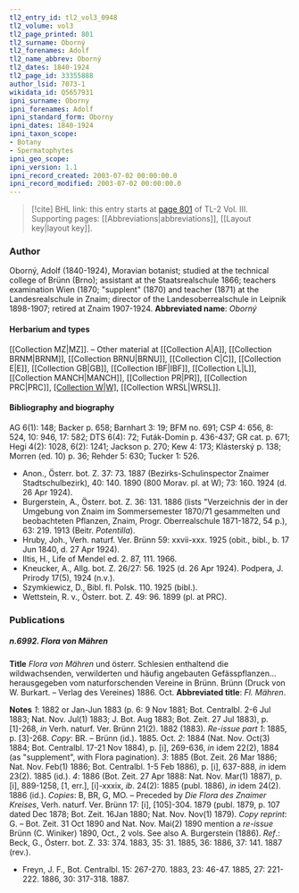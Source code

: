 ```yaml
---
tl2_entry_id: tl2_vol3_0948
tl2_volume: vol3
tl2_page_printed: 801
tl2_surname: Oborný
tl2_forenames: Adolf
tl2_name_abbrev: Oborný
tl2_dates: 1840-1924
tl2_page_id: 33355888
author_lsid: 7073-1
wikidata_id: Q5657931
ipni_surname: Oborny
ipni_forenames: Adolf
ipni_standard_form: Oborny
ipni_dates: 1840-1924
ipni_taxon_scope: 
- Botany
- Spermatophytes
ipni_geo_scope: 
ipni_version: 1.1
ipni_record_created: 2003-07-02 00:00:00.0
ipni_record_modified: 2003-07-02 00:00:00.0
---
```



> [!cite] BHL link: this entry starts at [page 801](https://www.biodiversitylibrary.org/page/33355888) of TL-2 Vol. III.
> Supporting pages: [[Abbreviations|abbreviations]], [[Layout key|layout key]].

### Author

Oborný, Adolf (1840-1924), Moravian botanist; studied at the technical college of Brünn (Brno); assistant at the Staatsrealschule 1866; teachers examination Wien (1870; "supplent" (1870) and teacher (1871) at the Landesrealschule in Znaim; director of the Landesoberrealschule in Leipnik 1898-1907; retired at Znaim 1907-1924. 
**Abbreviated name**: *Oborný*

#### Herbarium and types

[[Collection MZ|MZ]]. – Other material at [[Collection A|A]], [[Collection BRNM|BRNM]], [[Collection BRNU|BRNU]], [[Collection C|C]], [[Collection E|E]], [[Collection GB|GB]], [[Collection IBF|IBF]], [[Collection L|L]], [[Collection MANCH|MANCH]], [[Collection PR|PR]], [[Collection PRC|PRC]], [[Collection W|W]](800), [[Collection WRSL|WRSL]].

#### Bibliography and biography

AG 6(1): 148; Backer p. 658; Barnhart 3: 19; BFM no. 691; CSP 4: 656, 8: 524, 10: 946, 17: 582; DTS 6(4): 72; Futák-Domin p. 436-437; GR cat. p. 671; Hegi 4(2): 1028, 6(2): 1241; Jackson p. 270; Kew 4: 173; Klásterský p. 138; Morren (ed. 10) p. 36; Rehder 5: 630; Tucker 1: 526.
- Anon., Österr. bot. Z. 37: 73. 1887 (Bezirks-Schulinspector Znaimer Stadtschulbezirk), 40: 140. 1890 (800 Morav. pl. at W); 73: 160. 1924 (d. 26 Apr 1924).
- Burgerstein, A., Österr. bot. Z. 36: 131. 1886 (lists "Verzeichnis der in der Umgebung von Znaim im Sommersemester 1870/71 gesammelten und beobachteten Pflanzen, Znaim, Progr. Oberrealschule 1871-1872, 54 p.), 63: 219. 1913 (Beitr. *Potentilla*).
- Hruby, Joh., Verh. naturf. Ver. Brünn 59: xxvii-xxx. 1925 (obit., bibl., b. 17 Jun 1840, d. 27 Apr 1924).
- Iltis, H., Life of Mendel ed. 2. 87, 111. 1966.
- Kneucker, A., Allg. bot. Z. 26/27: 56. 1925 (d. 26 Apr 1924). Podpera, J. Prirody 17(5), 1924 (n.v.).
- Szymkiewicz, D., Bibl. fl. Polsk. 110. 1925 (bibl.).
- Wettstein, R. v., Österr. bot. Z. 49: 96. 1899 (pl. at PRC).

### Publications

##### n.6992. Flora von Mähren

**Title**
*Flora von Mähren* und österr. Schlesien enthaltend die wildwachsenden, verwilderten und häufig angebauten Gefässpflanzen... herausgegeben vom naturforschenden Vereine in Brünn. Brünn (Druck von W. Burkart. – Verlag des Vereines) 1886. Oct.
**Abbreviated title**: *Fl. Mähren*.

**Notes**
*1*: 1882 or Jan-Jun 1883 (p. 6: 9 Nov 1881; Bot. Centralbl. 2-6 Jul 1883; Nat. Nov. Jul(1) 1883; J. Bot. Aug 1883; Bot. Zeit. 27 Jul 1883), p. \[1\]-268, *in* Verh. naturf. Ver. Brünn 21(2). 1882 (1883).
*Re-issue part 1*: 1885, p. \[3\]-268. *Copy*: BR. – Brünn (id.). 1885. Oct.
*2*: 1884 (Nat. Nov. Oct(3) 1884; Bot. Centralbl. 17-21 Nov 1884), p. \[i\], 269-636, *in* idem 22(2), 1884 (as "supplement", with Flora pagination).
*3*: 1885 (Bot. Zeit. 26 Mar 1886; Nat. Nov. Feb(1) 1886; Bot. Centralbl. 1-5 Feb 1886), p. \[i\], 637-888, *in* idem 23(2). 1885 (id.).
*4*: 1886 (Bot. Zeit. 27 Apr 1888: Nat. Nov. Mar(1) 1887), p. \[i\], 889-1258, \[1, err.\], \[i\]-xxxix, *ib*. 24(2): 1885 (publ. 1886), *in* idem 24(2). 1886 (id.).
*Copies*: B, BR, G, MO. – Preceded by *Die Flora des Znaimer Kreises*, Verh. naturf. Ver. Brünn 17: \[i\], \[105\]-304. 1879 (publ. 1879, p. 107 dated Dec 1878; Bot. Zeit. 16Jan 1880; Nat. Nov. Nov(1) 1879). *Copy reprint*: G. – Bot. Zeit. 31 Oct 1890 and Nat. Nov. Mai(2) 1890 mention a *re-issue* Brünn (C. Winiker) 1890, Oct., 2 vols. See also A. Burgerstein (1886).
*Ref*.: Beck, G., Österr. bot. Z. 33: 374. 1883, 35: 31. 1885, 36: 1886, 37: 141. 1887 (rev.).
- Freyn, J. F., Bot. Centralbl. 15: 267-270. 1883, 23: 46-47. 1885, 27: 221-222. 1886, 30: 317-318. 1887.

